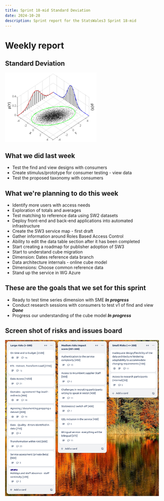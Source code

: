 ```yaml
---
title: Sprint 18-mid Standard Deviation
date: 2024-10-28
description: Sprint report for the StatsWales3 Sprint 18-mid 
---
```


Weekly report
=============

Standard Deviation
------------------------------

![Standard Deviation](standardDeviation3D.png)

What we did last week
------------------------

- Test the find and view designs with consumers
- Create stimulus/prototype for consumer testing - view data
- Test the proposed taxonomy with consumers

What we're planning to do this week
-----------------------------------

- Identify more users with access needs
- Exploration of totals and averages
- Test matching to reference data using SW2 datasets
- Deploy front-end and back-end applications into automated infrastructure
- Create the SW3 service map - first draft
- Gather information around Roles Based Access Control
- Ability to edit the data table section after it has been completed
- Start creating a roadmap for publisher adoption of SW3
- Start to understand cube migration
- Dimension: Dates reference data branch
- Data architecture internals - online cube model
- Dimensions: Choose common reference data
- Stand up the service in WG Azure

These are the goals that we set for this sprint
-----------------------------------------------


- Ready to test time series dimension with SME <span class="badge bg-info">_**In progress**_</span>
- Conduct research sessions with consumers to test v1 of find and view <span class="badge bg-success">_**Done**_</span>
- Progress our understanding of the cube model <span class="badge bg-info">_**In progress**_</span>

Screen shot of risks and issues board
-------------------------------------

![Screenshot of risks and issues board](RisksBoard20241028.png)

